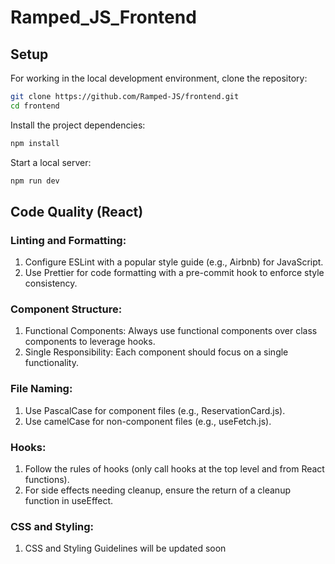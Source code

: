 # Ramped_JS_Frontend

## Setup

For working in the local development environment, clone the repository:

```sh
git clone https://github.com/Ramped-JS/frontend.git
cd frontend
```

Install the project dependencies:

```sh
npm install
```

Start a local server:

```sh
npm run dev
```

## Code Quality (React)

### Linting and Formatting:

1.  Configure ESLint with a popular style guide (e.g., Airbnb) for JavaScript.
2.  Use Prettier for code formatting with a pre-commit hook to enforce style consistency.

### Component Structure:

1. Functional Components: Always use functional components over class components to leverage hooks.
2. Single Responsibility: Each component should focus on a single functionality.

### File Naming:

1. Use PascalCase for component files (e.g., ReservationCard.js).
2. Use camelCase for non-component files (e.g., useFetch.js).

### Hooks:

1. Follow the rules of hooks (only call hooks at the top level and from React functions).
2. For side effects needing cleanup, ensure the return of a cleanup function in useEffect.

### CSS and Styling:

1. CSS and Styling Guidelines will be updated soon
